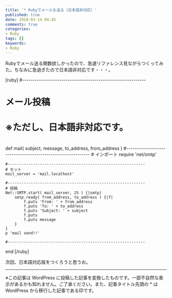 ```yaml
---
title: '* Rubyでメールを送る（日本語非対応）'
published: true
date: 2010-03-14 04:45
comments: true
categories:
- Ruby
tags: []
keywords:
- Ruby
---
```

Rubyでメール送る関数欲しかったので、急遽リファレンス見ながらつくってみた。ちなみに急過ぎたので日本語非対応です・・・。

[ruby]
#------------------------------------------------------------
#  メール投稿
#  ※ただし、日本語非対応です。
#
def mail( subject, message, to_address, from_address )
	#------------------------------------------------------------
	# インポート
	require 'net/smtp'
	
	#------------------------------------------------------------
	# セット
	mail_server = 'mail.localhost'
	
	#------------------------------------------------------------
	# 投稿
	Net::SMTP.start( mail_server, 25 ) {|smtp|
		smtp.ready( from_address, to_address ) {|f|
			f.puts 'From: ' + from_address
			f.puts 'To: ' + to_address
			f.puts 'Subject: ' + subject
			f.puts
			f.puts message
		}
	}
	p 'mail send!!'
	
	#------------------------------------------------------------
end
[/ruby]

次回、日本語対応版をつくろうと思うお。

---
※この記事は WordPress に投稿した記事を変換したものです。一部不自然な表示があるかも知れません。ご了承ください。また、記事タイトル先頭の * は WordPress から移行した記事である印です。
